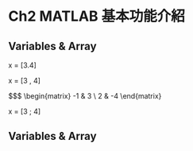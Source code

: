 # Ch2 MATLAB 基本功能介紹 

## Variables & Array

x = [3.4]

x = [3 , 4]  

$$$ \begin{matrix} -1 & 3 \ 2 & -4 \end{matrix}

x = [3 ; 4]

## Variables & Array

